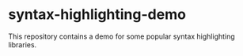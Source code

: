 # syntax-highlighting-demo

This repository contains a demo for some popular syntax highlighting libraries.
